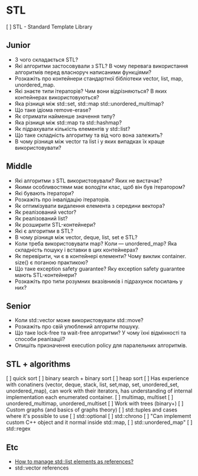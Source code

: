 # STL

[ ] STL - Standard Template Library

## Junior

- З чого складається STL?
- Які алгоритми застосовували з STL? В чому перевага використання алгоритмів перед власноруч написаними функціями?
- Розкажіть про контейнери стандартної бібліотеки vector, list, map, unordered_map.
- Які знаєте типи ітераторів? Чим вони відрізняються? В яких контейнерах використовуються?
- Яка різниця між std::set, std::map std::unordered_multimap?
- Що таке ідіома remove-erase?
- Як отримати найменше значення типу?
- Яка різниця між std::map та std::hashmap?
- Як підрахувати кількість елементів у std::list?
- Що таке складність алгоритму та від чого вона залежить?
- В чому різниця між vector та list і у яких випадках їх краще використовувати?

## Middle

- Які алгоритми з STL використовували? Яких не вистачає?
- Якими особливостями має володіти клас, щоб він був ітератором?
- Які бувають ітератори?
- Розкажіть про інвалідацію ітераторів.
- Як оптимізувати видалення елемента з середини вектора?
- Як реалізований vector?
- Як реалізований list?
- Як розширити STL-контейнери?
- Які є алгоритми в STL?
- В чому різниця між vector, deque, list, set e STL?
- Коли треба використовувати map? Коли — unordered_map? Яка складність пошуку і вставки в цих контейнерах?
- Як перевірити, чи є в контейнері елементи? Чому виклик container. size() є поганою практикою?
- Що таке exception safety guarantee? Яку exception safety guarantee мають STL-контейнери?
- Розкажіть про типи розумних вказівників і підрахунок посилань у них?

## Senior

- Коли std::vector може використовувати std::move?
- Розкажіть про свій улюблений алгоритм пошуку.
- Що таке lock-free та wait-free алгоритми? У чому їхні відмінності та способи реалізації?
- Опишіть призначення execution policy для паралельних алгоритмів.

## STL + algorithms

[ ] quick sort
[ ] binary search + binary sort
[ ] heap sort
[ ] Has experience with conatiners (vector, deque, stack, list, set,map, set,
    unordered_set, unordered_map), can work with their iterators,
    has understanding of internal implementation each enumerated container.
[ ] multimap, multiset
[ ] unordered_multimap, unordered_multiset
[ ] Work with trees (binary+)
[ ] Custom graphs (and basics of graphs theory)
[ ] std::tuples and cases where it's possible to use
[ ] std::optional
[ ] std::chrono
[ ] "Can implememt custom C++ object and it normal inside std::map,
[ ] std::unordered_map"
[ ] std::regex

## Etc

- [How to manage std::list elements as references?](https://stackoverflow.com/questions/44165193/how-to-manage-stdlist-elements-as-references)
- std::vector references
